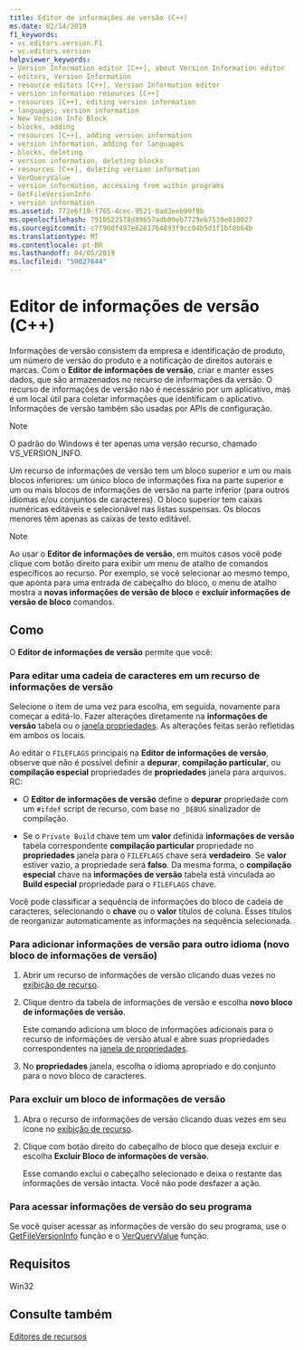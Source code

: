 ```yaml
---
title: Editor de informações de versão (C++)
ms.date: 02/14/2019
f1_keywords:
- vc.editors.version.F1
- vc.editors.version
helpviewer_keywords:
- Version Information editor [C++], about Version Information editor
- editors, Version Information
- resource editors [C++], Version Information editor
- version information resources [C++]
- resources [C++], editing version information
- languages, version information
- New Version Info Block
- blocks, adding
- resources [C++], adding version information
- version information, adding for languages
- blocks, deleting
- version information, deleting blocks
- resources [C++], deleting version information
- VerQueryValue
- version information, accessing from within programs
- GetFileVersionInfo
- version information
ms.assetid: 772e6f19-f765-4cec-9521-0ad3eeb99f9b
ms.openlocfilehash: 7910522578d89657adb09eb7729eb7539e010027
ms.sourcegitcommit: c7f90df497e6261764893f9cc04b5d1f1bf0b64b
ms.translationtype: MT
ms.contentlocale: pt-BR
ms.lasthandoff: 04/05/2019
ms.locfileid: "59027644"
---
```

# <a name="version-information-editor-c"></a>Editor de informações de versão (C++)

Informações de versão consistem da empresa e identificação de produto, um número de versão do produto e a notificação de direitos autorais e marcas. Com o **Editor de informações de versão**, criar e manter esses dados, que são armazenados no recurso de informações da versão. O recurso de informações de versão não é necessário por um aplicativo, mas é um local útil para coletar informações que identificam o aplicativo. Informações de versão também são usadas por APIs de configuração.

> [!NOTE]
> O padrão do Windows é ter apenas uma versão recurso, chamado VS_VERSION_INFO.

Um recurso de informações de versão tem um bloco superior e um ou mais blocos inferiores: um único bloco de informações fixa na parte superior e um ou mais blocos de informações de versão na parte inferior (para outros idiomas e/ou conjuntos de caracteres). O bloco superior tem caixas numéricas editáveis e selecionável nas listas suspensas. Os blocos menores têm apenas as caixas de texto editável.

> [!NOTE]
> Ao usar o **Editor de informações de versão**, em muitos casos você pode clique com botão direito para exibir um menu de atalho de comandos específicos ao recurso. Por exemplo, se você selecionar ao mesmo tempo, que aponta para uma entrada de cabeçalho do bloco, o menu de atalho mostra a **novas informações de versão de bloco** e **excluir informações de versão de bloco** comandos.

## <a name="how-to"></a>Como

O **Editor de informações de versão** permite que você:

### <a name="to-edit-a-string-in-a-version-information-resource"></a>Para editar uma cadeia de caracteres em um recurso de informações de versão

Selecione o item de uma vez para escolha, em seguida, novamente para começar a editá-lo. Fazer alterações diretamente na **informações de versão** tabela ou o [janela propriedades](/visualstudio/ide/reference/properties-window). As alterações feitas serão refletidas em ambos os locais.

Ao editar o `FILEFLAGS` principais na **Editor de informações de versão**, observe que não é possível definir a **depurar**, **compilação particular**, ou **compilação especial**  propriedades de **propriedades** janela para arquivos. RC:

   - O **Editor de informações de versão** define o **depurar** propriedade com um `#ifdef` script de recurso, com base no `_DEBUG` sinalizador de compilação.

  - Se o `Private Build` chave tem um **valor** definida **informações de versão** tabela correspondente **compilação particular** propriedade no **propriedades**  janela para o `FILEFLAGS` chave será **verdadeiro**. Se **valor** estiver vazio, a propriedade será **falso**. Da mesma forma, o **compilação especial** chave na **informações de versão** tabela está vinculada ao **Build especial** propriedade para o `FILEFLAGS` chave.

Você pode classificar a sequência de informações do bloco de cadeia de caracteres, selecionando o **chave** ou o **valor** títulos de coluna. Esses títulos de reorganizar automaticamente as informações na sequência selecionada.

### <a name="to-add-version-information-for-another-language-new-version-info-block"></a>Para adicionar informações de versão para outro idioma (novo bloco de informações de versão)

1. Abrir um recurso de informações de versão clicando duas vezes no [exibição de recurso](how-to-create-a-resource-script-file.md#create-resources).

1. Clique dentro da tabela de informações de versão e escolha **novo bloco de informações de versão**.

   Este comando adiciona um bloco de informações adicionais para o recurso de informações de versão atual e abre suas propriedades correspondentes na [janela de propriedades](/visualstudio/ide/reference/properties-window).

1. No **propriedades** janela, escolha o idioma apropriado e do conjunto para o novo bloco de caracteres.

### <a name="to-delete-a-version-information-block"></a>Para excluir um bloco de informações de versão

1. Abra o recurso de informações de versão clicando duas vezes em seu ícone no [exibição de recurso](how-to-create-a-resource-script-file.md#create-resources).

1. Clique com botão direito do cabeçalho de bloco que deseja excluir e escolha **Excluir Bloco de informações de versão**.

   Esse comando exclui o cabeçalho selecionado e deixa o restante das informações de versão intacta. Você não pode desfazer a ação.

### <a name="to-access-version-information-from-within-your-program"></a>Para acessar informações de versão do seu programa

Se você quiser acessar as informações de versão do seu programa, use o [GetFileVersionInfo](/windows/desktop/api/winver/nf-winver-getfileversioninfoa) função e o [VerQueryValue](/windows/desktop/api/winver/nf-winver-verqueryvaluea) função.

## <a name="requirements"></a>Requisitos

Win32

## <a name="see-also"></a>Consulte também

[Editores de recursos](../windows/resource-editors.md)<br/>
<!--
[Menus and Other Resources](https://msdn.microsoft.com/library/windows/desktop/ms632583.aspx)<br/>
[Version Information (Windows)](https://msdn.microsoft.com/library/windows/desktop/ms646981.aspx)-->
